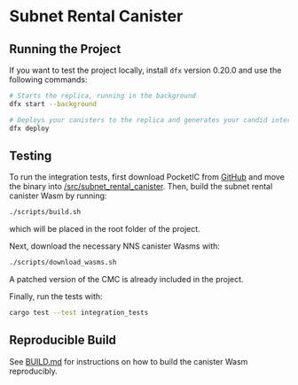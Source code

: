 # Subnet Rental Canister

## Running the Project
If you want to test the project locally, install `dfx` version 0.20.0 and use the following commands:

```bash
# Starts the replica, running in the background
dfx start --background

# Deploys your canisters to the replica and generates your candid interface
dfx deploy
```

## Testing
To run the integration tests, first download PocketIC from [GitHub](https://github.com/dfinity/pocketic) and move the binary into [/src/subnet_rental_canister](/src/subnet_rental_canister/).
Then, build the subnet rental canister Wasm by running:

```bash
./scripts/build.sh
```
which will be placed in the root folder of the project.

Next, download the necessary NNS canister Wasms with:

```bash
./scripts/download_wasms.sh
```
A patched version of the CMC is already included in the project.

Finally, run the tests with:

```bash
cargo test --test integration_tests
```

## Reproducible Build
See [BUILD.md](BUILD.md) for instructions on how to build the canister Wasm reproducibly.
